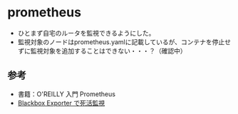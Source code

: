 # prometheus

* ひとまず自宅のルータを監視できるようにした。
* 監視対象のノードはprometheus.yamlに記載しているが、コンテナを停止せずに監視対象を追加することはできない・・・？（確認中）

## 参考

* 書籍：O'REILLY 入門 Prometheus
* [Blackbox Exporter で死活監視](https://qiita.com/Yohichi_Hayashi/items/05d5c9f45862958b9499)

